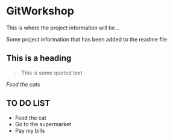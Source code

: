 # GitWorkshop


This is where the project information will be...

Some project information that has been added to the readme file

## This is a heading

>This is some quoted text

_Feed the cats_

## TO DO LIST

- Feed the cat
- Go to the supermarket
- Pay my bills
